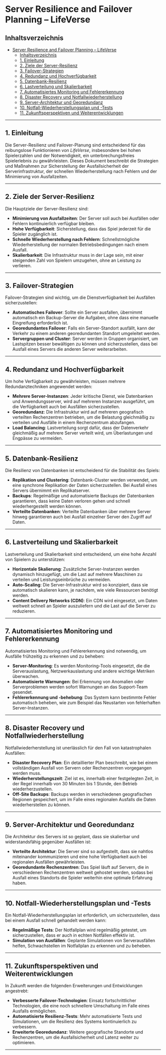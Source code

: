 # Server Resilience and Failover Planning – LifeVerse

## Inhaltsverzeichnis

- [Server Resilience and Failover Planning – LifeVerse](#server-resilience-and-failover-planning--lifeverse)
  - [Inhaltsverzeichnis](#inhaltsverzeichnis)
  - [1. Einleitung](#1-einleitung)
  - [2. Ziele der Server-Resilienz](#2-ziele-der-server-resilienz)
  - [3. Failover-Strategien](#3-failover-strategien)
  - [4. Redundanz und Hochverfügbarkeit](#4-redundanz-und-hochverfügbarkeit)
  - [5. Datenbank-Resilienz](#5-datenbank-resilienz)
  - [6. Lastverteilung und Skalierbarkeit](#6-lastverteilung-und-skalierbarkeit)
  - [7. Automatisiertes Monitoring und Fehlererkennung](#7-automatisiertes-monitoring-und-fehlererkennung)
  - [8. Disaster Recovery und Notfallwiederherstellung](#8-disaster-recovery-und-notfallwiederherstellung)
  - [9. Server-Architektur und Georedundanz](#9-server-architektur-und-georedundanz)
  - [10. Notfall-Wiederherstellungsplan und -Tests](#10-notfall-wiederherstellungsplan-und--tests)
  - [11. Zukunftsperspektiven und Weiterentwicklungen](#11-zukunftsperspektiven-und-weiterentwicklungen)

---

## 1. Einleitung

Die Server-Resilienz und Failover-Planung sind entscheidend für das reibungslose Funktionieren von *LifeVerse*, insbesondere bei hohen Spielerzahlen und der Notwendigkeit, ein unterbrechungsfreies Spielerlebnis zu gewährleisten. Dieses Dokument beschreibt die Strategien und Maßnahmen zur Sicherstellung der Ausfallsicherheit der Serverinfrastruktur, der schnellen Wiederherstellung nach Fehlern und der Minimierung von Ausfallzeiten.

---

## 2. Ziele der Server-Resilienz

Die Hauptziele der Server-Resilienz sind:

- **Minimierung von Ausfallzeiten**: Der Server soll auch bei Ausfällen oder Fehlern kontinuierlich verfügbar bleiben.
- **Hohe Verfügbarkeit**: Sicherstellung, dass das Spiel jederzeit für die Spieler zugänglich ist.
- **Schnelle Wiederherstellung nach Fehlern**: Schnellstmögliche Wiederherstellung der normalen Betriebsbedingungen nach einem Ausfall.
- **Skalierbarkeit**: Die Infrastruktur muss in der Lage sein, mit einer steigenden Zahl von Spielern umzugehen, ohne an Leistung zu verlieren.

---

## 3. Failover-Strategien

Failover-Strategien sind wichtig, um die Dienstverfügbarkeit bei Ausfällen sicherzustellen:

- **Automatisches Failover**: Sollte ein Server ausfallen, übernimmt automatisch ein Backup-Server die Aufgaben, ohne dass eine manuelle Eingreifung erforderlich ist.
- **Georedundantes Failover**: Falls ein Server-Standort ausfällt, kann der Verkehr zu einem anderen georedundanten Standort umgeleitet werden.
- **Servergruppen und Cluster**: Server werden in Gruppen organisiert, um Lastspitzen besser bewältigen zu können und sicherzustellen, dass bei Ausfall eines Servers die anderen Server weiterarbeiten.

---

## 4. Redundanz und Hochverfügbarkeit

Um hohe Verfügbarkeit zu gewährleisten, müssen mehrere Redundanztechniken angewendet werden:

- **Mehrere Server-Instanzen**: Jeder kritische Dienst, wie Datenbanken und Anwendungsserver, wird auf mehreren Instanzen ausgeführt, um die Verfügbarkeit auch bei Ausfällen sicherzustellen.
- **Georedundanz**: Die Infrastruktur wird auf mehreren geografisch verteilten Rechenzentren betrieben, um die Belastung gleichmäßig zu verteilen und Ausfälle in einem Rechenzentrum abzufangen.
- **Load Balancing**: Lastverteilung sorgt dafür, dass der Datenverkehr gleichmäßig auf mehrere Server verteilt wird, um Überlastungen und Engpässe zu vermeiden.

---

## 5. Datenbank-Resilienz

Die Resilienz von Datenbanken ist entscheidend für die Stabilität des Spiels:

- **Replikation und Clustering**: Datenbank-Cluster werden verwendet, um eine synchrone Replikation der Daten sicherzustellen. Bei Ausfall eines Servers übernimmt ein Replikatserver.
- **Backups**: Regelmäßige und automatisierte Backups der Datenbanken garantieren, dass keine Daten verloren gehen und schnell wiederhergestellt werden können.
- **Verteilte Datenbanken**: Verteilte Datenbanken über mehrere Server hinweg garantieren auch bei Ausfall einzelner Server den Zugriff auf Daten.

---

## 6. Lastverteilung und Skalierbarkeit

Lastverteilung und Skalierbarkeit sind entscheidend, um eine hohe Anzahl von Spielern zu unterstützen:

- **Horizontale Skalierung**: Zusätzliche Server-Instanzen werden dynamisch hinzugefügt, um die Last auf mehrere Maschinen zu verteilen und Leistungseinbrüche zu vermeiden.
- **Auto-Scaling**: Die Server-Infrastruktur wird so konzipiert, dass sie automatisch skalieren kann, je nachdem, wie viele Ressourcen benötigt werden.
- **Content Delivery Networks (CDN)**: Ein CDN wird eingesetzt, um Daten weltweit schnell an Spieler auszuliefern und die Last auf die Server zu reduzieren.

---

## 7. Automatisiertes Monitoring und Fehlererkennung

Automatisiertes Monitoring und Fehlererkennung sind notwendig, um Ausfälle frühzeitig zu erkennen und zu beheben:

- **Server-Monitoring**: Es werden Monitoring-Tools eingesetzt, die die Serverauslastung, Netzwerkauslastung und andere wichtige Metriken überwachen.
- **Automatisierte Warnungen**: Bei Erkennung von Anomalien oder Serverproblemen werden sofort Warnungen an das Support-Team gesendet.
- **Fehlererkennung und -behebung**: Das System kann bestimmte Fehler automatisch beheben, wie zum Beispiel das Neustarten von fehlerhaften Server-Instanzen.

---

## 8. Disaster Recovery und Notfallwiederherstellung

Notfallwiederherstellung ist unerlässlich für den Fall von katastrophalen Ausfällen:

- **Disaster Recovery Plan**: Ein detaillierter Plan beschreibt, wie bei einem vollständigen Ausfall von Servern oder Rechenzentren vorgegangen werden muss.
- **Wiederherstellungszeit**: Ziel ist es, innerhalb einer festgelegten Zeit, in der Regel innerhalb von 30 Minuten bis 1 Stunde, den Betrieb wiederherzustellen.
- **Off-Site Backups**: Backups werden in verschiedenen geografischen Regionen gespeichert, um im Falle eines regionalen Ausfalls die Daten wiederherstellen zu können.

---

## 9. Server-Architektur und Georedundanz

Die Architektur des Servers ist so geplant, dass sie skalierbar und widerstandsfähig gegenüber Ausfällen ist:

- **Verteilte Architektur**: Die Server sind so aufgestellt, dass sie nahtlos miteinander kommunizieren und eine hohe Verfügbarkeit auch bei regionalen Ausfällen gewährleisten.
- **Georedundante Rechenzentren**: Das Spiel läuft auf Servern, die in verschiedenen Rechenzentren weltweit gehostet werden, sodass bei Ausfall eines Standorts die Spieler weiterhin eine optimale Erfahrung haben.

---

## 10. Notfall-Wiederherstellungsplan und -Tests

Ein Notfall-Wiederherstellungsplan ist erforderlich, um sicherzustellen, dass bei einem Ausfall schnell gehandelt werden kann:

- **Regelmäßige Tests**: Der Notfallplan wird regelmäßig getestet, um sicherzustellen, dass er auch in echten Notfällen effektiv ist.
- **Simulation von Ausfällen**: Geplante Simulationen von Serverausfällen helfen, Schwachstellen im Notfallplan zu erkennen und zu beheben.

---

## 11. Zukunftsperspektiven und Weiterentwicklungen

In Zukunft werden die folgenden Erweiterungen und Entwicklungen angestrebt:

- **Verbesserte Failover-Technologien**: Einsatz fortschrittlicher Technologien, die eine noch schnellere Umschaltung im Falle eines Ausfalls ermöglichen.
- **Automatisierte Resilienz-Tests**: Mehr automatisierte Tests und Simulationen, um die Resilienz des Systems kontinuierlich zu verbessern.
- **Erweiterte Georedundanz**: Weitere geografische Standorte und Rechenzentren, um die Ausfallsicherheit und Latenz weiter zu optimieren.

---
